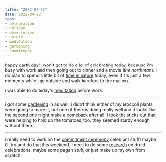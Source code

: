 ```yaml
---
title: "2022-04-22"
date: 2022-04-22
tags:
- celebration
- holiday
- observation
- nature
- meditation
- gardening
- commitment
---
```


happy [earth day](earth%20day.md)! i won't get to do a lot of celebrating today, because i'm busy with work and then going out to dinner and a movie (_the northman_). i do plan to spend a little bit of [time in nature](listen%20to%20nature.md) today, even if it's just a few moments while i go outside and walk barefoot to the mailbox.

i was able to do today's [meditation](meditation.md) before work.

---

i got some [gardening](garden.md) in as well! i didn’t think either of my broccoli plants were going to make it, but one of them is doing really well and it looks like the second one might make a comeback after all. i took the sticks out that were helping to hold up the tomatoes, too. they seemed sturdy enough without them.

---

i really need to work on the [commitment ceremony](commitment%20ceremony.md) celebrant stuff! maybe i'll try and do that this weekend. i need to do some [research](study.md) on druid celebrations, maybe some pagan stuff, or just make up my own from scratch.